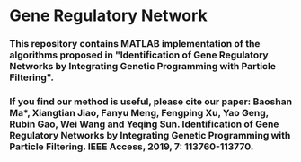 # Gene Regulatory Network

### This repository contains MATLAB implementation of the algorithms proposed in "Identification of Gene Regulatory Networks by Integrating Genetic Programming with Particle Filtering".

### If you find our method is useful, please cite our paper: Baoshan Ma*, Xiangtian Jiao, Fanyu Meng, Fengping Xu, Yao Geng, Rubin Gao, Wei Wang and Yeqing Sun. Identification of Gene Regulatory Networks by Integrating Genetic Programming with Particle Filtering.  IEEE Access, 2019, 7: 113760-113770.

